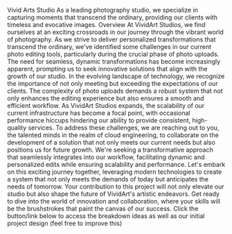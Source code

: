 Vivid Arts Studio
As a leading photography studio, we specialize in capturing moments that transcend the ordinary, providing our clients with timeless and evocative images.
Overview
At VividArt Studios, we find ourselves at an exciting crossroads in our journey through the vibrant world of photography. As we strive to deliver personalized transformations that transcend the ordinary, we've identified some challenges in our current photo editing tools, particularly during the crucial phase of photo uploads. The need for seamless, dynamic transformations has become increasingly apparent, prompting us to seek innovative solutions that align with the growth of our studio.
In the evolving landscape of technology, we recognize the importance of not only meeting but exceeding the expectations of our clients. The complexity of photo uploads demands a robust system that not only enhances the editing experience but also ensures a smooth and efficient workflow. As VividArt Studios expands, the scalability of our current infrastructure has become a focal point, with occasional performance hiccups hindering our ability to provide consistent, high-quality services.
To address these challenges, we are reaching out to you, the talented minds in the realm of cloud engineering, to collaborate on the development of a solution that not only meets our current needs but also positions us for future growth. We're seeking a transformative approach that seamlessly integrates into our workflow, facilitating dynamic and personalized edits while ensuring scalability and performance.
Let's embark on this exciting journey together, leveraging modern technologies to create a system that not only meets the demands of today but anticipates the needs of tomorrow. Your contribution to this project will not only elevate our studio but also shape the future of VividArt's artistic endeavors. Get ready to dive into the world of innovation and collaboration, where your skills will be the brushstrokes that paint the canvas of our success.
Click the button/link below to access the breakdown ideas as well as our initial project design (feel free to improve this)

